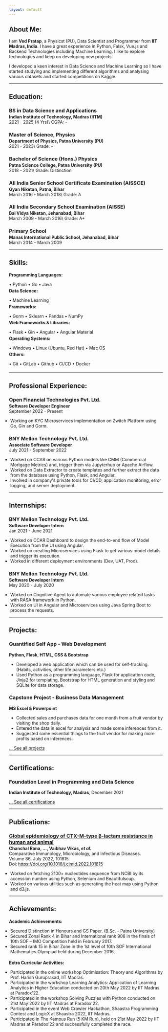 ```yaml
---
layout: default
---
```

## About Me:

I am **Ved Pratap**, a Physicst (PU), Data Scientist and Programmer from **IIT Madras, India**. I have a great experience in Python, Falsk, Vue.js and Backend Technologies including Machine Learning. I like to explore technologies and keep on developing new projects.

I developed a keen interest in Data Science and  Machine Learning so I have started studying and implementing different algorithms and analysing various datasets and started competitions on Kaggle.

---

## Education:

<h3 style="margin-bottom:2px;">BS in Data Science and Applications</h3>
<h4 style="margin:0;">Indian Institute of Technology, Madras (IITM)</h4>
2021 - 2025 (4 Yrs)\
CGPA: -

<h3 style="margin-bottom:2px;">Master of Science, Physics</h3>
<h4 style="margin:0;">Department of Physics, Patna University (PU)</h4>
2021 - 2023\
Grade: -

<h3 style="margin-bottom:2px;">Bachelor of Science (Hons.) Physics</h3>
<h4 style="margin:0;">Patna Science College, Patna University (PU)</h4>
2018 - 2021\
Grade: Distinction

<h3 style="margin-bottom:2px;">All India Senior School Certificate Examination (AISSCE)</h3>
<h4 style="margin:0;">Gyan Niketan, Patna, Bihar</h4>
March 2016 - March 2018\
Grade: A

<h3 style="margin-bottom:2px;">All India Secondary School Examination (AISSE)</h3>
<h4 style="margin:0;">Bal Vidya Niketan, Jehanabad, Bihar</h4>
March 2009 - March 2016\
Grade: A+

<h3 style="margin-bottom:2px;">Primary School</h3>
<h4 style="margin:0;">Manas International Public School, Jehanabad, Bihar</h4>
March 2014 - March 2009

---

## Skills:

<h4 style="margin-bottom:2px;">Programming Languages:</h4>
<p style="margin-bottom:4px;">&#x2022; Python &#x2022; Go &#x2022; Java</p>

<h4 style="margin-bottom:2px; margin-top:2px;">Data Science:</h4>
<p style="margin-bottom:4px;">&#x2022; Machine Learning</p>

<h4 style="margin-bottom:2px; margin-top:2px;">Frameworks:</h4>
<p style="margin-bottom:4px;">&#x2022; Gorm &#x2022; Sklearn &#x2022; Pandas &#x2022; NumPy</p>

<h4 style="margin-bottom:2px; margin-top:2px;">Web Frameworks & Libraries:</h4>
<p style="margin-bottom:4px;">&#x2022; Flask &#x2022; Gin &#x2022; Angular &#x2022; Angular Material</p>

<h4 style="margin-bottom:2px; margin-top:2px;">Operating Systems:</h4>
<p style="margin-bottom:4px;">&#x2022; Windows &#x2022; Linux (Ubuntu, Red Hat) &#x2022; Mac OS</p>

<h4 style="margin-bottom:2px; margin-top:2px;">Others:</h4>
<p style="margin-bottom:20px;">&#x2022; Git &#x2022; GitLab &#x2022; Github &#x2022; CI/CD &#x2022; Docker</p>

---

## Professional Experience:

<h3 style="margin-bottom:2px;">Open Financial Technologies Pvt. Ltd.</h3>
<p style="margin:0;"><b>Software Developer Engineer</b><br>
September 2022 - Present</p>
<ul style="margin-left: -1.4em;">
  <li>Working on KYC Microservices implementation on Zwitch Platform using Go, Gin and Gorm.</li>
</ul>

<h3 style="margin-bottom:2px;">BNY Mellon Technology Pvt. Ltd.</h3>
<p style="margin:0;"><b>Associate Software Developer</b><br>
July 2021 - September 2022</p>
<ul style="margin-left: -1.4em;">
  <li>Worked on CCAR on various Python models like CMM (Commercial Mortgage Metrics) and, trigger them via Jupyterhub or Apache Airflow.</li>
  <li>Worked on Data Extractor to create templates and further extract the data from the database using Python, Flask, and Angular.</li>
  <li>Involved in company's private tools for CI/CD, application monitoring, error logging, and server deployment.</li>
</ul>

---
  
## Internships:

<h3 style="margin-bottom:2px;">BNY Mellon Technology Pvt. Ltd.</h3>
<p style="margin:0;"><b>Software Developer Intern</b><br>
Jan 2021 - June 2021</p>
<ul style="margin-left: -1.4em;">
  <li>Worked on CCAR Dashboard to design the end-to-end flow of Model Execution from the UI using Angular.</li>
  <li>Worked on creating Microservices using Flask to get various model details and trigger its execution.</li>
  <li>Worked in different deployment environments (Dev, UAT, Prod).</li>
</ul>  
  
<h3 style="margin-bottom:2px;">BNY Mellon Technology Pvt. Ltd.</h3>
<p style="margin:0;"><b>Software Developer Intern</b><br>
May 2020 - July 2020</p>
<ul style="margin-left: -1.4em;">
  <li>Worked on Cognitive Agent to automate various employee related tasks with RASA framework in Python.</li>
  <li>Worked on UI in Angular and Microservices using Java Spring Boot to process the requests.</li>
</ul>

---

## Projects:

<div class="card">
  <h3>Quantified Self App - Web Development</h3>
  <p><b>Python, Flask, HTML, CSS & Bootstrap</b></p>
  <ul>
    <li>Developed a web application which can be used for self-tracking. (Habits, activities, other life parameters etc.)</li>
    <li>Used Python as a programming language, Flask for application code, Jinja2 for templating, Bootstrap for HTML generation and styling and SQLite for data storage.</li>
  </ul>
  <a href="https://github.com/vedpratap/Quantified-self-app"><span class="card-link-spanner"></span></a>
</div>

<div class="card">
  <h3>Capstone Project - Business Data Management</h3>
  <p><b>MS Excel & Powerpoint</b></p>
  <ul>
    <li>Collected sales and purchases data for one month from a fruit vendor by visiting the shop daily.</li>
    <li>Entered the data in excel for analysis and made some inferences from it.</li>
    <li>Suggested some essential things to the fruit vendor for making more profits based on inferences.</li>
  </ul>
  <a href="https://docs.google.com/presentation/d/1m8ZBdIW2BF1u8C36d1ML6Xwfv7Tze8YI/edit?usp=sharing&ouid=112484144767309067013&rtpof=true&sd=true"><span class="card-link-spanner"></span></a>
</div>

[... See all projects](./projects)

---

## Certifications:

<div class="card">
  <h3>Foundation Level in Programming and Data Science</h3>
  <p><b>Indian Institute of Technology, Madras</b>, December 2021<br></p>
  <a href="https://drive.google.com/file/d/1sPxlJ-zXIwQpu_CTl7rkdvbbwdc0yevM/view?usp=sharing"><span class="card-link-spanner"></span></a>
</div>

[... See all certifications](./certifications)

---

## Publications:

<h3 style="margin-bottom:2px; color:var(--clr-a-text);"><a href="https://www.sciencedirect.com/science/article/abs/pii/S0147957122000728">Global epidemiology of CTX-M-type β-lactam resistance in human and animal</a></h3>
<p style="margin:0;"><b>Chanchal Rana, ..., Vaibhav Vikas, <i>et al</i>.</b><br>
Comparative Immunology, Microbiology, and Infectious Diseases.<br>
Volume 86, July 2022, 101815.<br>
Doi: <a href="https://doi.org/10.1016/j.cimid.2022.101815">https://doi.org/10.1016/j.cimid.2022.101815</a></p>
<ul style="margin-left: -1.4em;">
  <li>Worked on fetching 2100+ nucleotides sequence from NCBI by its accession number using Python, Selenium and Beautifulsoup.</li>
  <li>Worked on various utilities such as generating the heat map using Python and d3.js.</li>
</ul>

---

## Achievements:

<h4 style="margin-bottom:5px;">Academic Achievements:</h4>
<ul style="margin-left: -1.4em;">
  <li>Secured Distinction in Honours and GS Paper. (B.Sc. - Patna University) </li>
  <li>Secured Zonal Rank 4 in Bihar and International rank 908 in the finals of 10th SOF – IMO Competition held in February 2017.</li>
  <li>Secured rank 15 in Bihar Zone in the 1st level of 10th SOF International Mathematics Olympiad held during December 2016.</li>
</ul>

<h4 style="margin-bottom:5px;">Extra Curricular Activities:</h4>
<ul style="margin-left: -1.4em;">
  <li>Participated in the online workshop Optimisation: Theory and Algorithms by Prof. Harish Guruprasad, IIT Madras.</li>
  <li>Participated in the workshop Learning Analytics: Application of Learning Analytics in Higher Education conducted on 20th May 2022 by IIT Madras at Paradox'22.</li>
  <li>Participated in the workshop Solving Puzzles with Python conducted on 21st May 2022 by IIT Madras at Paradox'22.</li>
  <li>Participated in the event Web Crawler Hackathon, Shaastra Programming Contest and LogicX at Shaastra 2022, IIT Madras.</li>
  <li>Participated in The Kampus Run (5 KM Run), held on 21st May 2022 by IIT Madras at Paradox'22 and successfully completed the race.</li>
</ul>
